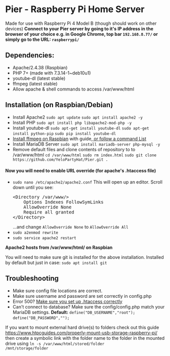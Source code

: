 # Pier - Raspberry Pi Home Server
Made for use with Raspberry Pi 4 Model B (though should work on other devices)
<strong>Connect to your Pier server by going to it's IP address in the browser of your choice e.g. in Google Chrome, top bar <code>192.168.8.77/</code> or simply go to the URL: <code>raspberrypi/</code></strong>
<h2>Dependencies:</h2>
<ul>
    <li>Apache/2.4.38 (Raspbian)</li>
    <li>PHP 7+ (made with 7.3.14-1~deb10u1)</li>
    <li>youtube-dl (latest stable)</li>
    <li>ffmpeg (latest stable)</li>
    <li>Allow apache & shell commands to access /var/www/html</li>
</ul>

<h2>Installation (on Raspbian/Debian)</h2>
<ul>
    <li>Install Apache2 <code>sudo apt update</code> <code>sudo apt install apache2 -y</code></li>
    <li>Install PHP <code>sudo apt install php libapache2-mod-php -y</code></li>
    <li> Install youtube-dl
    <code>sudo apt-get install youtube-dl</code>
    <code>sudo apt-get install python-pip</code>
    <code>sudo pip install youtube-dl</code>
    </li>
    <li><a href="https://github.com/JolleJolles/pirecorder/wiki/Installing-ffmpeg-on-Raspberry-Pi-with-h264-support">Install ffmpeg on Raspbian</a> with guide,<a href="https://github.com/YeloPartyHat/Pier/blob/master/ffmpeg-commands.md"> or follow a command List</a></li>
    <li>Install MariaDB Server <code>sudo apt install mariadb-server php-mysql -y</code> </li>
    <li>Remove default files and clone contents of repository to to /var/www/html <code>cd /var/www/html</code> <code>sudo rm index.html</code> <code>sudo git clone https://github.com/YeloPartyHat/Pier.git .</code></li>
</ul>
    
<h4 id="htaccessSetup">Now you will need to enable URL override (for apache's .htaccess file)</h3>
<ul>
    <li><code>sudo nano /etc/apache2/apache2.conf</code> This will open up an editor. Scroll down until you see:
        <br>
        <pre>&#60;Directory /var/www/>
    Options Indexes FollowSymLinks
    AllowOverride None
    Require all granted
&#60;/Directory></pre>
        ...and change <code>AllowOverride None</code> to <code>AllowOverride All</code>
    </li>
    <li><code>sudo a2enmod rewrite</code></li>
    <li><code>sudo service apache2 restart</code></li>
</ul>
<strong>Apache2 hosts from /var/www/html/ on Raspbian</strong>
<p>You will need to make sure git is installed for the above installation. Installed by default but just in case: <code>sudo apt install git</code></p>

<h2>Troubleshooting</h2>
<ul>
    <li>Make sure config file locations are correct.</li>
    <li>Make sure username and password are set correctly in config.php</li>
    <li>Error 500? <a href="#htaccessSetup">Make sure you set up .htaccess correctly</a></li>
    <li>Can't connect to database? Make sure the config/config.php match your MariaDB settings. <strong>Default:</strong> <code>define("DB_USERNAME","root");</code>
    <code>define("DB_PASSWORD","");</code>
    </li>
</ul>

If you want to mount external hard drive(s) to folders check out this guide https://www.htpcguides.com/properly-mount-usb-storage-raspberry-pi/ then create a symbolic link with the folder name to the folder in the mounted drive using <code>ln -s /var/www/html/stored/folder /mnt/storage/folder</code>

